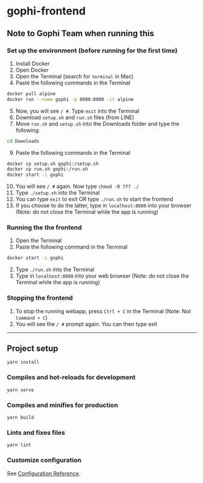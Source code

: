 # gophi-frontend

## Note to Gophi Team when running this

### Set up the environment (before running for the first time)

1. Install Docker
2. Open Docker
3. Open the Terminal (search for `terminal` in Mac)
4. Paste the following commands in the Terminal
```bash
docker pull alpine
docker run --name gophi -p 8080:8080 -it alpine
```
5. Now, you will see `/ #`. Type `exit` into the Terminal
7. Download `setup.sh` and `run.sh` files (from LINE)
8. Move `run.sh` and `setup.sh` into the Downloads folder and type the following:
```bash
cd Downloads
```
9. Paste the following commands in the Terminal
```bash
docker cp setup.sh gophi:/setup.sh
docker cp run.sh gophi:/run.sh
docker start -i gophi
```
10. You will see `/ #` again. Now type `chmod -R 777 ./`
11. Type `./setup.sh` into the Terminal
12. You can type `exit` to exit   OR   type `./run.sh` to start the frontend
13. If you choose to do the latter, type in `localhost:8080` into your browser (Note: do not close the Terminal while the app is running)

### Running the the frontend

1. Open the Terminal 
2. Paste the following command in the Terminal
```bash
docker start -i gophi
```
2. Type `./run.sh` into the Terminal
3. Type in `localhost:8080` into your web browser (Note: do not close the Terminal while the app is running)

### Stopping the frontend

1. To stop the running webapp, press `Ctrl + C` in the Terminal (Note: Not `Command + C`)
2. You will see the `/ #` prompt again. You can then type exit


<hr/>

## Project setup
```
yarn install
```

### Compiles and hot-reloads for development
```
yarn serve
```

### Compiles and minifies for production
```
yarn build
```

### Lints and fixes files
```
yarn lint
```

### Customize configuration
See [Configuration Reference](https://cli.vuejs.org/config/).
